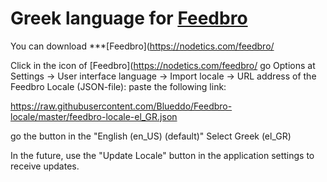 # Greek language for [Feedbro](https://nodetics.com/feedbro/ "Go to Feedbro Project homepage")

You can download ***[Feedbro](https://nodetics.com/feedbro/

Click in the icon of [Feedbro](https://nodetics.com/feedbro/ go Options at Settings -> User interface language -> Import locale -> URL address of the Feedbro Locale (JSON-file): 
paste the following link:

https://raw.githubusercontent.com/Blueddo/Feedbro-locale/master/feedbro-locale-el_GR.json

go the button in the "English (en_US) (default)"
Select Greek (el_GR)

In the future, use the "Update Locale" button in the application settings to receive updates.
